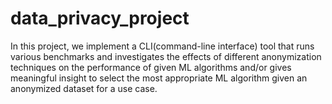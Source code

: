 # data_privacy_project
In this project, we implement a CLI(command-line interface) tool that runs various benchmarks and investigates the effects of different anonymization techniques on the performance of given ML algorithms and/or gives meaningful insight to select the most appropriate ML algorithm given an anonymized dataset for a use case.
